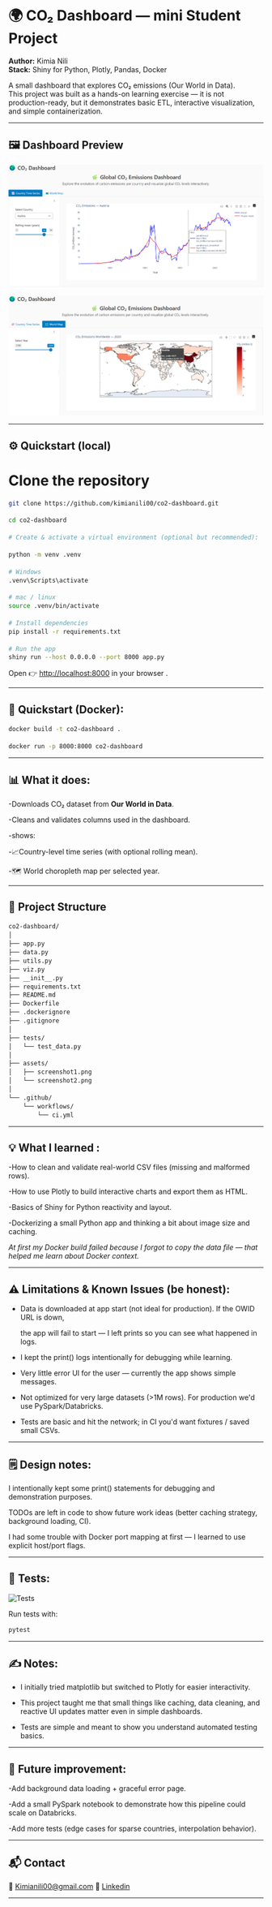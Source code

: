 # 🌍 CO₂ Dashboard — mini Student Project

**Author:** Kimia Nili  
**Stack:** Shiny for Python, Plotly, Pandas, Docker

A small dashboard that explores CO₂ emissions (Our World in Data).  
This project was built as a hands-on learning exercise — it is not production-ready,
but it demonstrates basic ETL, interactive visualization, and simple containerization.

---

## 🖼️ Dashboard Preview

![Dashboard overview](assets/Screenshot.png)

![Country time series tab](assets/Screenshot2.png)

---

## ⚙️ Quickstart (local)

# Clone the repository

```bash
git clone https://github.com/kimianili00/co2-dashboard.git

cd co2-dashboard

# Create & activate a virtual environment (optional but recommended):

python -m venv .venv

# Windows
.venv\Scripts\activate

# mac / linux
source .venv/bin/activate

# Install dependencies
pip install -r requirements.txt

# Run the app
shiny run --host 0.0.0.0 --port 8000 app.py

```
Open 👉  [http://localhost:8000](http://localhost:8000) in your browser .

---

## 🐳 Quickstart (Docker):
```bash
docker build -t co2-dashboard .

docker run -p 8000:8000 co2-dashboard
```

---


## 📊 What it does:

-Downloads CO₂ dataset from **Our World in Data**.

-Cleans and validates columns used in the dashboard.

-shows:

  -📈Country-level time series (with optional rolling mean).

  -🗺️ World choropleth map per selected year.

---


## 🧠 Project Structure


```bash
co2-dashboard/
│
├── app.py
├── data.py
├── utils.py
├── viz.py
├── __init__.py
├── requirements.txt
├── README.md
├── Dockerfile
├── .dockerignore
├── .gitignore
│
├── tests/
│   └── test_data.py
│
├── assets/
│   ├── screenshot1.png
│   └── screenshot2.png
│
└── .github/
    └── workflows/
        └── ci.yml


```
---

## 💡 What I learned :

-How to clean and validate real-world CSV files (missing and malformed rows).

-How to use Plotly to build interactive charts and export them as HTML.

-Basics of Shiny for Python reactivity and layout.

-Dockerizing a small Python app and thinking a bit about image size and caching.


*At first my Docker build failed because I forgot to copy the data file — that helped me learn about Docker context.*

---

## ⚠️ Limitations & Known Issues (be honest):

- Data is downloaded at app start (not ideal for production). If the OWID URL is down,

  the app will fail to start — I left prints so you can see what happened in logs.

- I kept the print() logs intentionally for debugging while learning.

- Very little error UI for the user — currently the app shows simple messages.

- Not optimized for very large datasets (>1M rows). For production we'd use PySpark/Databricks.

- Tests are basic and hit the network; in CI you'd want fixtures / saved small CSVs.

---


## 🗒️ Design notes:

I intentionally kept some print() statements for debugging and demonstration purposes.

TODOs are left in code to show future work ideas (better caching strategy, background loading, CI).

I had some trouble with Docker port mapping at first — I learned to use explicit host/port flags.

---

## 🧪 Tests:

![Tests](https://github.com/kimianili00/co2-dashboard/actions/workflows/ci.yml/badge.svg)

Run tests with:
```bash
pytest

```
---

## ✍️ Notes: 

- I initially tried matplotlib but switched to Plotly for easier interactivity.

- This project taught me that small things like caching, data cleaning, and reactive UI updates matter even in simple dashboards.

- Tests are simple and meant to show you understand automated testing basics.

---

## 🌱 Future improvement:

-Add background data loading + graceful error page.

-Add a small PySpark notebook to demonstrate how this pipeline could scale on Databricks.

-Add more tests (edge cases for sparse countries, interpolation behavior).

---

## 📬 Contact
📧 Kimianili00@gmail.com
🔗  [Linkedin](https://www.linkedin.com/in/kimia-nili-826b0038b/)

---

